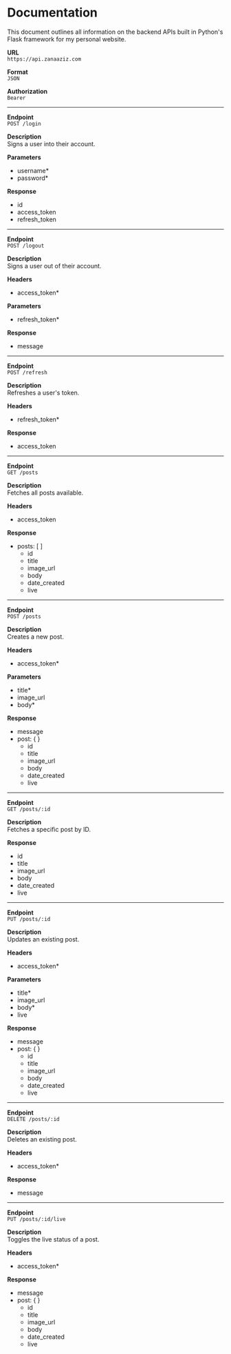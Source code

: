 # Documentation
This document outlines all information on the backend APIs built in Python's Flask framework for my personal website.

**URL**<br>
`https://api.zanaaziz.com`

**Format**<br>
`JSON`

**Authorization**<br>
`Bearer`

---

**Endpoint**<br>
`POST /login`

**Description**<br>
Signs a user into their account.

**Parameters**
- username*
- password*

**Response**
- id
- access_token
- refresh_token

---

**Endpoint**<br>
`POST /logout`

**Description**<br>
Signs a user out of their account.

**Headers**<br>
- access_token*

**Parameters**
- refresh_token*

**Response**
- message

---

**Endpoint**<br>
`POST /refresh`

**Description**<br>
Refreshes a user's token.

**Headers**<br>
- refresh_token*

**Response**
- access_token

---

**Endpoint**<br>
`GET /posts`

**Description**<br>
Fetches all posts available.

**Headers**
- access_token

**Response**<br>
- posts: [ ]
  - id
  - title
  - image_url
  - body
  - date_created
  - live

---

**Endpoint**<br>
`POST /posts`

**Description**<br>
Creates a new post.

**Headers**
- access_token*

**Parameters**
- title*
- image_url
- body*

**Response**
- message
- post: { }
  - id
  - title
  - image_url
  - body
  - date_created
  - live

---

**Endpoint**<br>
`GET /posts/:id`

**Description**<br>
Fetches a specific post by ID.

**Response**
- id
- title
- image_url
- body
- date_created
- live

---

**Endpoint**<br>
`PUT /posts/:id`

**Description**<br>
Updates an existing post.

**Headers**
- access_token*

**Parameters**
- title*
- image_url
- body*
- live

**Response**
- message
- post: { }
  - id
  - title
  - image_url
  - body
  - date_created
  - live

---

**Endpoint**<br>
`DELETE /posts/:id`

**Description**<br>
Deletes an existing post.

**Headers**
- access_token*

**Response**
- message

---

**Endpoint**<br>
`PUT /posts/:id/live`

**Description**<br>
Toggles the live status of a post.

**Headers**
- access_token*

**Response**
- message
- post: { }
  - id
  - title
  - image_url
  - body
  - date_created
  - live
